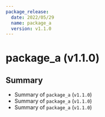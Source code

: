 ```yaml
---
package_release:
  date: 2022/05/29
  name: package_a
  version: v1.1.0
---
```

# package_a (v1.1.0)


## Summary

- Summary of `package_a` (`v1.1.0`)
- Summary of `package_a` (`v1.1.0`)
- Summary of `package_a` (`v1.1.0`)

